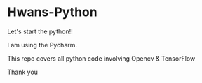 # Hwans-Python
Let's start the python!!

I am using the Pycharm.

This repo covers all python code involving Opencv & TensorFlow

Thank you
